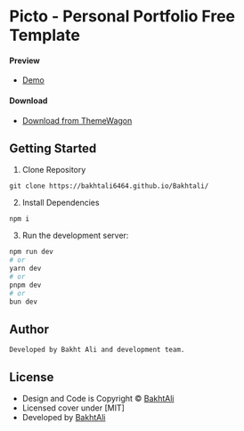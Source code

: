 # Picto - Personal Portfolio Free Template

#### Preview

- [Demo](https://bakhtali6464.github.io/Bakhtali/)

#### Download

- [Download from ThemeWagon](https://bakhtali6464.github.io/Bakhtali/)

## Getting Started

1. Clone Repository

```
git clone https://bakhtali6464.github.io/Bakhtali/
```

2. Install Dependencies

```
npm i
```

3. Run the development server:

```bash
npm run dev
# or
yarn dev
# or
pnpm dev
# or
bun dev
```

## Author

```
Developed by Bakht Ali and development team.
```

## License

- Design and Code is Copyright &copy; <a href="https://bakhtali6464.github.io/Bakhtali/" target="_blank">BakhtAli</a>
- Licensed cover under [MIT]
- Developed by <a href="https://bakhtali6464.github.io/Bakhtali/" target="_blank">BakhtAli</a>
